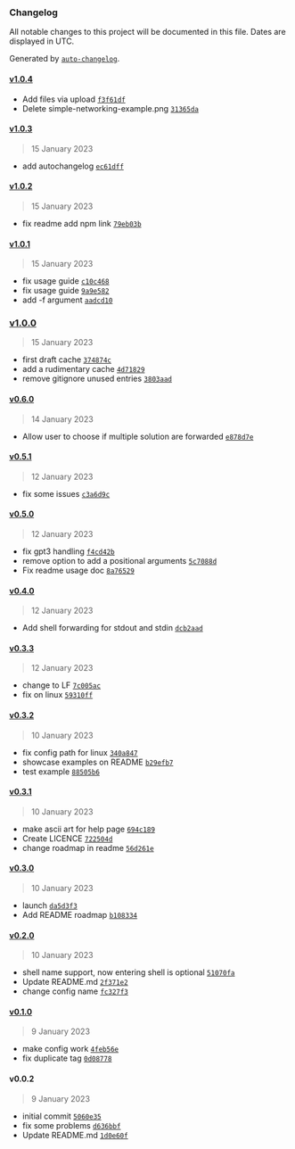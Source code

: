 ### Changelog

All notable changes to this project will be documented in this file. Dates are displayed in UTC.

Generated by [`auto-changelog`](https://github.com/CookPete/auto-changelog).

#### [v1.0.4](https://github.com/MysticFragilist/ClAi/compare/v1.0.3...v1.0.4)

- Add files via upload [`f3f61df`](https://github.com/MysticFragilist/ClAi/commit/f3f61df49e8b4379bdc7d0a46cf74af22d7826fb)
- Delete simple-networking-example.png [`31365da`](https://github.com/MysticFragilist/ClAi/commit/31365da95b5c30294fafc8712045ccb15fdd7517)

#### [v1.0.3](https://github.com/MysticFragilist/ClAi/compare/v1.0.2...v1.0.3)

> 15 January 2023

- add autochangelog [`ec61dff`](https://github.com/MysticFragilist/ClAi/commit/ec61dffbe24ad40e0daa4b4f865a288733419037)

#### [v1.0.2](https://github.com/MysticFragilist/ClAi/compare/v1.0.1...v1.0.2)

> 15 January 2023

- fix readme add npm link [`79eb03b`](https://github.com/MysticFragilist/ClAi/commit/79eb03b738773240d36106b85b1f4a50eaeb0e67)

#### [v1.0.1](https://github.com/MysticFragilist/ClAi/compare/v1.0.0...v1.0.1)

> 15 January 2023

- fix usage guide [`c10c468`](https://github.com/MysticFragilist/ClAi/commit/c10c468c3cc42ced7af9726473674dd4b22f9a81)
- fix usage guide [`9a9e582`](https://github.com/MysticFragilist/ClAi/commit/9a9e5826f9d95b64e03ffdbb1d35544295812ea0)
- add -f argument [`aadcd10`](https://github.com/MysticFragilist/ClAi/commit/aadcd102f722bafa6dc9ad7a51608a8580084288)

### [v1.0.0](https://github.com/MysticFragilist/ClAi/compare/v0.6.0...v1.0.0)

> 15 January 2023

- first draft cache [`374874c`](https://github.com/MysticFragilist/ClAi/commit/374874ccf54e1b39d3ccfaafbffa2596bc0fb74d)
- add a rudimentary cache [`4d71829`](https://github.com/MysticFragilist/ClAi/commit/4d718293aec630d4b4c206d0d72fe3275c52a06c)
- remove gitignore unused entries [`3803aad`](https://github.com/MysticFragilist/ClAi/commit/3803aadba5ce268e564adbf6f1b88c5e48f0a7ff)

#### [v0.6.0](https://github.com/MysticFragilist/ClAi/compare/v0.5.1...v0.6.0)

> 14 January 2023

- Allow user to choose if multiple solution are forwarded [`e878d7e`](https://github.com/MysticFragilist/ClAi/commit/e878d7e3c47f50ae6cd8918a76d23cc55ffc5bf7)

#### [v0.5.1](https://github.com/MysticFragilist/ClAi/compare/v0.5.0...v0.5.1)

> 12 January 2023

- fix some issues [`c3a6d9c`](https://github.com/MysticFragilist/ClAi/commit/c3a6d9c9c1138b232d7f83a3cd869b9a9c42c51c)

#### [v0.5.0](https://github.com/MysticFragilist/ClAi/compare/v0.4.0...v0.5.0)

> 12 January 2023

- fix gpt3 handling [`f4cd42b`](https://github.com/MysticFragilist/ClAi/commit/f4cd42bb11ab00973a7d5106ddd7dd27b687bd55)
- remove option to add a positional arguments [`5c7088d`](https://github.com/MysticFragilist/ClAi/commit/5c7088db4aef97ec0643bcafb6e74808484e22f9)
- Fix readme usage doc [`8a76529`](https://github.com/MysticFragilist/ClAi/commit/8a76529e364a47e2bf2479fe1c00c5b7fedf5bfc)

#### [v0.4.0](https://github.com/MysticFragilist/ClAi/compare/v0.3.3...v0.4.0)

> 12 January 2023

- Add shell forwarding for stdout and stdin [`dcb2aad`](https://github.com/MysticFragilist/ClAi/commit/dcb2aad2a50e099c63a9089f1c5d1269ad7737a9)

#### [v0.3.3](https://github.com/MysticFragilist/ClAi/compare/v0.3.2...v0.3.3)

> 12 January 2023

- change to LF [`7c005ac`](https://github.com/MysticFragilist/ClAi/commit/7c005acc7f2fd2189b7d4582cb5b252e5603c9b6)
- fix on linux [`59310ff`](https://github.com/MysticFragilist/ClAi/commit/59310ffc6adfe60c5a8526a75de2234de68e211a)

#### [v0.3.2](https://github.com/MysticFragilist/ClAi/compare/v0.3.1...v0.3.2)

> 10 January 2023

- fix config path for linux [`340a847`](https://github.com/MysticFragilist/ClAi/commit/340a84722c84af80604d27db9b141826074e75ba)
- showcase examples on README [`b29efb7`](https://github.com/MysticFragilist/ClAi/commit/b29efb76d967fad24bde9a0c9f5551b5a36806f7)
- test example [`88505b6`](https://github.com/MysticFragilist/ClAi/commit/88505b69631ea684e172911d8b1ba9a518e1861b)

#### [v0.3.1](https://github.com/MysticFragilist/ClAi/compare/v0.3.0...v0.3.1)

> 10 January 2023

- make ascii art for help page [`694c189`](https://github.com/MysticFragilist/ClAi/commit/694c18960b71616390a05d745561b5887f95880d)
- Create LICENCE [`722504d`](https://github.com/MysticFragilist/ClAi/commit/722504d01f36845aa542e664cdf57fdcc3fffffe)
- change roadmap in readme [`56d261e`](https://github.com/MysticFragilist/ClAi/commit/56d261e49b7b284297507f1bbf72e76f13e8e400)

#### [v0.3.0](https://github.com/MysticFragilist/ClAi/compare/v0.2.0...v0.3.0)

> 10 January 2023

- launch [`da5d3f3`](https://github.com/MysticFragilist/ClAi/commit/da5d3f380a588ae9de7232d23d085c8a8778dbd0)
- Add README roadmap [`b108334`](https://github.com/MysticFragilist/ClAi/commit/b108334a82193865a05cc10858c913a25cdd8731)

#### [v0.2.0](https://github.com/MysticFragilist/ClAi/compare/v0.1.0...v0.2.0)

> 10 January 2023

- shell name support, now entering shell is optional [`51070fa`](https://github.com/MysticFragilist/ClAi/commit/51070fa791e3111874985b645dec93757e4c7fc8)
- Update README.md [`2f371e2`](https://github.com/MysticFragilist/ClAi/commit/2f371e203094a55a8eb4c93e694d398c2a0d0ec0)
- change config name [`fc327f3`](https://github.com/MysticFragilist/ClAi/commit/fc327f347898934a5a77dd04623b4f2d25c06bf9)

#### [v0.1.0](https://github.com/MysticFragilist/ClAi/compare/v0.0.2...v0.1.0)

> 9 January 2023

- make config work [`4feb56e`](https://github.com/MysticFragilist/ClAi/commit/4feb56ef5e59cefa7d16b8129fb92cb77ee8e815)
- fix duplicate tag [`0d08778`](https://github.com/MysticFragilist/ClAi/commit/0d08778c01dc160622a98de9f9905e1a856cb131)

#### v0.0.2

> 9 January 2023

- initial commit [`5060e35`](https://github.com/MysticFragilist/ClAi/commit/5060e35c33694a1f82249eba8408cdb840cbbc20)
- fix some problems [`d636bbf`](https://github.com/MysticFragilist/ClAi/commit/d636bbfd539973966219dcf6b9c233a4ee8be2bf)
- Update README.md [`1d0e60f`](https://github.com/MysticFragilist/ClAi/commit/1d0e60fbe4acf2e540ee409dd74f61e67e74599c)
